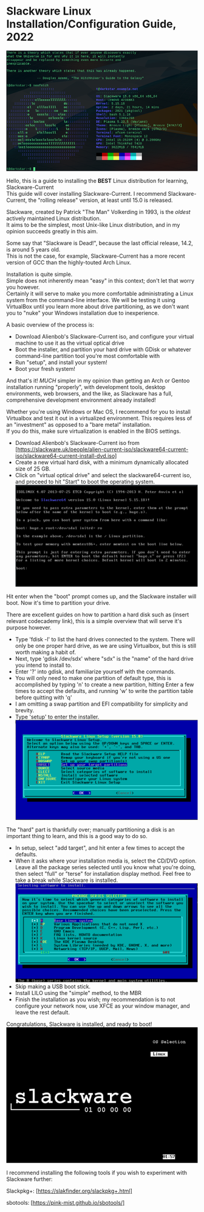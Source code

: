 # Slackware Linux Installation/Configuration Guide, 2022   
![](images/initialslack.png)

Hello, this is a guide to installing the **BEST** Linux distribution for learning, Slackware-Current  
This guide will cover installing Slackware-Current. I recommend Slackware-Current, the "rolling release" version, at least until 15.0 is released.  

Slackware, created by Patrick "The Man" Volkerding in 1993, is the *oldest* actively maintained Linux distribution.  
It aims to be the simplest, most Unix-like Linux distribution, and in my opinion succeeds greatly in this aim.  

Some say that "Slackware is Dead!", because the last official release, 14.2, is around 5 years old.  
This is not the case, for example, Slackware-Current has a more recent version of GCC than the highly-touted Arch Linux.  

Installation is quite simple.  
Simple does not inherently mean "easy" in this context; don't let that worry you however.  
Certainly it will serve to make you more comfortable administrating a Linux system from the command-line interface. We will be testing it using VirtualBox until you learn more about drive partitioning, as we don't want you to "nuke" your Windows installation due to inexperience. 

A basic overview of the process is:  
 
* Download Alienbob's Slackware-Current iso, and configure your virtual machine to use it as the virtual optical drive
* Boot the installer, and partition your hard drive with GDisk or whatever command-line partition tool you're most comfortable with  
* Run "setup", and install your system!  
* Boot your fresh system!  

And that's it!  *MUCH* simpler in my opinion than getting an Arch or Gentoo installation running "properly", with development tools, desktop environments, web browsers, and the like, as Slackware has a full, comprehensive development environment already installed!  


Whether you're using Windows or Mac OS, I recommend for you to install Virtualbox and test it out in a virtualized environment. 
This requires less of an "investment" as opposed to a "bare metal" installation.  
If you do this, make sure virtualization is enabled in the BIOS settings.  

* Download Alienbob's Slackware-Current iso from [https://slackware.uk/people/alien-current-iso/slackware64-current-iso/slackware64-current-install-dvd.iso]  
* Create a new virtual hard disk, with a minimum dynamically allocated size of 25 GB.
* Click on "virtual optical drive" and select the slackware64-current iso, and proceed to hit "Start" to boot the operating system.
 ![](images/slack1.png)

Hit enter when the "boot" prompt comes up, and the Slackware installer will boot. Now it's time to partition your drive.  

There are excellent guides on how to partition a hard disk such as (insert relevant codecademy link), this is a simple overview that will serve it's purpose however.   

* Type 'fdisk -l' to list the hard drives connected to the system. There will only be one proper hard drive, as we are using Virtualbox, but this is still worth making a habit of. 
* Next, type 'gdisk /dev/sdx' where "sdx" is the "name" of the hard drive you intend to install to.  
* Enter '?' into gdisk, and familiarize yourself with the commands.  
* You will only need to make one partition of default type, this is accomplished by typing 'n' to create  a new partition, hitting Enter a few times to accept the defaults, and running 'w' to write the partition table before quitting with 'q'  
* I am omitting a swap partition and EFI compatibility for simplicity and brevity.  
* Type 'setup' to enter the installer.  
![](images/slack3.png)

The "hard" part is thankfully over; manually partitioning a disk is an important thing to learn, and this is a good way to do so.  


* In setup, select "add target", and hit enter a few times to accept the defaults.
* When it asks where your installation media is, select the CD/DVD option. Leave all the package series selected until you know what you're doing, then select "full" or "terse" for installation display method. Feel free to take a break while Slackware is installed.
![](images/slack4.png) 
* Skip making a USB boot stick.
* Install LILO using the "simple" method, to the MBR
* Finish the installation as you wish; my recommendation is to not configure your network now, use XFCE as your window manager, and leave the rest default.

Congratulations, Slackware is installed, and ready to boot!
![](images/slack6.png)

I recommend installing the following tools if you wish to experiment with Slackware further:

Slackpkg+: [https://slakfinder.org/slackpkg+.html]  

sbotools: [https://pink-mist.github.io/sbotools/]




